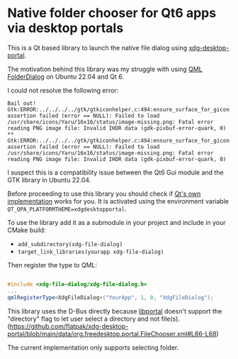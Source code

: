 # Native folder chooser for Qt6 apps via desktop portals

This is a Qt based library to launch the native file dialog using [xdg-desktop-portal](https://github.com/flatpak/xdg-desktop-portal/tree/main).

The motivation behind this library was my struggle with using [QML FolderDialog](https://doc.qt.io/qt-6/qml-qtquick-dialogs-folderdialog.html) on Ubuntu 22.04 and Qt 6. 

I could not resolve the following error:

```
Bail out! Gtk:ERROR:../../../../gtk/gtkiconhelper.c:494:ensure_surface_for_gicon: assertion failed (error == NULL): Failed to load /usr/share/icons/Yaru/16x16/status/image-missing.png: Fatal error reading PNG image file: Invalid IHDR data (gdk-pixbuf-error-quark, 0)
**
Gtk:ERROR:../../../../gtk/gtkiconhelper.c:494:ensure_surface_for_gicon: assertion failed (error == NULL): Failed to load /usr/share/icons/Yaru/16x16/status/image-missing.png: Fatal error reading PNG image file: Invalid IHDR data (gdk-pixbuf-error-quark, 0)

```

I suspect this is a compatibility issue between the Qt6 Gui module and the GTK library in Ubuntu 22.04.

Before proceeding to use this library you should check if [Qt's own implementation](https://github.com/qt/qtbase/tree/dev/src/plugins/platformthemes/xdgdesktopportal) works for you. It is activated using the environment variable `QT_QPA_PLATFORMTHEME=xdgdesktopportal`.


To use the library add it as a submodule in your project and include in your CMake build:

- `add_subdirectory(xdg-file-dialog)`
- `target_link_libraries(yourapp xdg-file-dialog)` 

Then register the type to QML:

```cpp

#include <xdg-file-dialog/xdg-file-dialog.h>
...
qmlRegisterType<XdgFileDialog>("YourApp", 1, 0, "XdgFileDialog");

```

This library uses the D-Bus directly because [libportal](https://github.com/flatpak/libportal) doesn't support the "directory" flag to let user select a directory and not file(s). (https://github.com/flatpak/xdg-desktop-portal/blob/main/data/org.freedesktop.portal.FileChooser.xml#L66-L68)

The current implementation only supports selecting folder.

